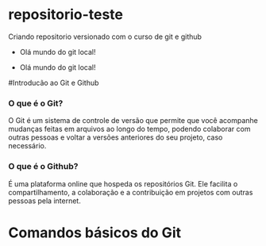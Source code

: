 # repositorio-teste
Criando repositorio versionado com o curso de git e github

- Olá mundo do git local!

- Olá mundo do git local!

#Introducão ao Git e Github

### O que é o Git?

O Git é um sistema de controle de versão que permite que você acompanhe mudanças feitas em arquivos ao longo do tempo, podendo colaborar com outras pessoas e voltar a versões anteriores do seu projeto, caso necessário.

### O que é o Github?

É uma plataforma online que hospeda os repositórios Git. Ele facilita o compartilhamento, a colaboração e a contribuição em projetos com outras pessoas pela internet.

# Comandos básicos do Git

